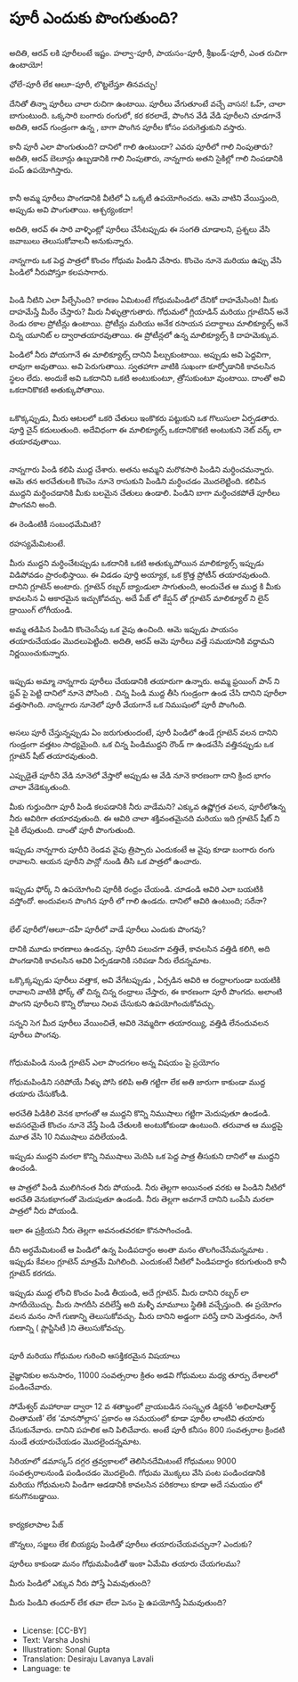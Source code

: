 # పూరీ ఎందుకు పొంగుతుంది?

##
అదితి, ఆరవ్ లకి పూరీలంటే ఇష్టం.
హల్వా-పూరీ, పాయసం-పూరీ, శ్రీఖండ్-పూరీ, ఎంత రుచిగా ఉంటాయో!

ఛోలే-పూరీ లేక ఆలూ-పూరీ, లొట్టలేస్తూ తినవచ్చు!

దేనితో తిన్నా పూరీలు చాలా రుచిగా ఉంటాయి. పూరీలు వేగుతూంటే వచ్చే వాసన! ఓహ్, చాలా బాగుంటుంది. ఒక్కసారి బంగారు రంగులో, కర కరలాడే, పొంగిన వేడి వేడి పూరీలని చూడగానే అదితి, ఆరవ్ గుండ్రంగా ఉన్న , బాగా పొంగిన పూరీల కోసం పరుగెత్తుకుని వస్తారు.

కానీ పూరీ ఎలా పొంగుతుంది?
దానిలో గాలి ఉంటుందా? ఎవరు పూరీలో గాలి నింపుతారు?
అదితి, ఆరవ్ బెలూన్లు ఉబ్బడానికి గాలి నింపుతారు, నాన్నగారు అతని సైకిల్లో గాలి నింపడానికి పంప్ ఉపయోగిస్తారు.

##
కానీ అమ్మ పూరీలు పొంగడానికి వీటిలో ఏ ఒక్కటీ ఉపయోగించదు. ఆమె వాటిని వేయిస్తుంది, అప్పుడు అవి పొంగుతాయి. ఆశ్చర్యంకదా!

అదితి, ఆరవ్ ఈ సారి వాళ్ళింట్లో పూరీలు చేసేటప్పుడు ఈ సంగతి చూడాలని, ప్రశ్నలు వేసి జవాబులు తెలుసుకోవాలనీ అనుకున్నారు.

నాన్నగారు ఒక పెద్ద పాత్రలో కొంచం గోధుమ పిండిని వేసారు. కొంచెం నూనె మరియు ఉప్పు వేసి పిండిలో నీరుపోస్తూ కలపసాగారు.

##
పిండి నీటిని ఎలా పీల్చేసింది?
కారణం ఏమిటంటే గోధుమపిండిలో దేనికో దాహమేసింది! మీకు దాహమేస్తే మీరేం చేస్తారు? మీరు నీళ్ళుత్రాగుతారు. గోధుమలో గ్లియాడిన్ మరియు గ్లూటేనిన్ అనే రెండు రకాల ప్రోటీన్లు ఉంటాయి. ప్రోటీన్లు మరియు అనేక రసాయన పదార్ధాలు మాలిక్యూల్స్ అనే చిన్న యూనిట్ ల ద్వారాతయారవుతాయి. ఈ ప్రోటీన్లలో ఉన్న మాలిక్యూల్స్ కి దాహమెక్కువ.

పిండిలో నీరు పోయగానే ఈ మాలిక్యూల్స్ దానిని పీల్చుకుంటాయి. అప్పుడు అవి పెద్దవిగా, లావుగా అవుతాయి. అవి పెరుగుతాయి. స్వతహాగా వాటికి సుఖంగా కూర్చోడానికి కావలసిన స్థలం లేదు. అందుకే అవి ఒకదానిని ఒకటి అంటుకుంటూ, త్రోసుకుంటూ వుంటాయి. దాంతో అవి ఒకదానికొకటి అతుక్కుపోతాయి.

##
ఒకొక్కప్పుడు, మీరు ఆటలలో ఒకరి చేతులు ఇంకొకరు పట్టుకుని ఒక గొలుసులా ఏర్పడతారు. పూర్తి చైన్ కదులుతుంది. అదేవిధంగా ఈ మాలిక్యూల్స్ ఒకదానికొకటి అంటుకుని నెట్ వర్క్ లా తయారవుతాయి.

##
నాన్నగారు పిండి కలిపి ముద్ద చేశారు. అతను అమ్మని మరొకసారి పిండిని మర్ధించమన్నారు. ఆమె తన అరచేతులకి కొంచెం నూనె రాసుకుని పిండిని మర్ధించడం మొదలెట్టింది. కలిపిన ముద్దని మర్ధించడానికి మీకు బలమైన చేతులు ఉండాలి. పిండిని బాగా మర్ధించకపోతే పూరీలు పొంగవని అంది.

ఈ రెండింటికీ సంబంధమేమిటి?

రహస్యమేమిటంటే.

మీరు ముద్దని మర్ధించేటప్పుడు ఒకదానికి ఒకటి అతుక్కుపోయిన మాలిక్యూల్స్ ఇప్పుడు విడిపోవడం ప్రారంభిస్తాయి. ఈ విడడం పూర్తి అయ్యాక, ఒక క్రొత్త ప్రోటీన్ తయారవుతుంది. దానిని గ్లూటెన్ అంటారు. గ్లూటెన్ రబ్బర్ బ్యాండులా సాగుతుంది, అందుచేత ఆ ముద్ద కి మీకు కావలసిన ఏ ఆకారమైన ఇచ్చుకోవచ్చు. అదే పేజ్ లో కేప్షన్ తో గ్లూటెన్ మాలిక్యూల్ ని లైన్ డ్రాయింగ్ లోగీయండి.

అమ్మ తడిపిన పిండిని కొంచెంసేపు ఒక వైపు ఉంచింది. ఆమె ఇప్పుడు పాయసం తయారుచేయడం మొదలుపెట్టింది. అదితి, ఆరవ్ ఆమె పూరీలు వత్తే సమయానికి వద్దామని నిర్ణయించుకున్నారు.

##
ఇప్పుడు అమ్మా నాన్నగారు పూరీలు చేయడానికి తయారుగా ఉన్నారు. అమ్మ ఫ్రయింగ్ పాన్ ని స్టవ్ పై పెట్టి దానిలో నూనె పోసింది . చిన్న పిండి ముద్ద తీసి గుండ్రంగా ఉండ చేసి దానిని పూరీలా వత్తసాగింది. నాన్నగారు నూనెలో పూరీ వేయగానే ఒక నిముషంలో పూరీ పొంగింది.

##
అసలు పూరీ చేస్తున్నప్పుడు ఏం జరుగుతుందంటే, పూరీ పిండిలో ఉండే గ్లూటెన్ వలన దానిని గుండ్రంగా వత్తటం సాధ్యమైంది. ఒక చిన్న పిండిముద్దని రౌండ్ గా ఉండచేసి వత్తినప్పుడు ఒక గ్లూటెన్ షీట్ తయారవుతుంది.

ఎప్పుడైతే పూరీని వేడి నూనెలో వేస్తారో అప్పుడు ఆ వేడి నూనె కారణంగా దాని క్రింద భాగం చాలా వేడెక్కుతుంది.

మీకు గుర్తుందిగా పూరీ పిండి కలపడానికి నీరు వాడేమని? ఎక్కువ ఉష్ణోగ్రత వలన, పూరీలోఉన్న నీరు ఆవిరిగా తయారవుతుంది. ఈ ఆవిరి చాలా శక్తివంతమైనది మరియు ఇది గ్లూటెన్ షీట్ ని పైకి లేపుతుంది. దాంతో పూరీ పొంగుతుంది.

ఇప్పుడు నాన్నగారు పూరీని రెండవ వైపు త్రిప్పారు ఎందుకంటే ఆ వైపు కూడా బంగారు రంగు రావాలని. ఆయన పూరీని పాన్లో నుండి తీసి ఒక పాత్రలో ఉంచారు.

##
ఇప్పుడు ఫోర్క్ ని ఉపయోగించి పూరీకి రంధ్రం చేయండి. చూడండి ఆవిరి ఎలా బయటికి వస్తోందో. అందువలన పొంగిన పూరీ లో గాలి ఉండదు. దానిలో ఆవిరి ఉంటుంది; సరేనా?

##
భేల్ పూరీలో/ఆలూ-దహీ పూరీలో వాడే పూరీలు ఎందుకు పొంగవు?

దానికి మూడు కారణాలు ఉండచ్చు. పూరీని పలుచగా వత్తితే, కావలసిన వత్తిడి కలిగి, అది పొంగడానికి కావలసిన ఆవిరి ఏర్పడడానికి సరిపడా నీరు లేదన్నమాట.

ఒక్కొక్కప్పుడు పూరీలు వత్తాక, అవి వేగేటప్పుడు , ఏర్పడిన ఆవిరి ఆ రంధ్రాలగుండా బయటికి రావాలని వాటికి ఫోర్క్ తో చిన్న చిన్న రంధ్రాలు చేస్తారు, ఈ కారణంగా పూరీ పొంగదు. అలాంటి పొంగని పూరీలని కొన్ని రోజులు నిలవ చేసుకుని ఉపయోగించుకోవచ్చు.

సన్నని సెగ మీద పూరీలు వేయించితే, ఆవిరి నెమ్మదిగా తయారయ్యి, వత్తిడి లేనందువలన పూరీలు పొంగవు.

##
గోధుమపిండి నుండి గ్లూటెన్ ఎలా పొందగలం అన్న విషయం పై ప్రయోగం

గోధుమపిండిని సరిపోయే నీళ్ళు పోసి కలిపి అతి గట్టిగా లేక అతి జారుగా కాకుండా ముద్ద తయారు చేసుకోండి.

అరచేతి పిడికిలి వెనక భాగంతో ఆ ముద్దని కొన్ని నిముషాలు గట్టిగా మెదుపుతూ ఉండండి. అవసరమైతే కొంచం నూనె వేస్తే పిండి చేతులకి అంటుకోకుండా ఉంటుంది. తరువాత ఆ ముద్దపై మూత వేసి 10 నిముషాలు వదిలేయండి.

ఇప్పుడు ముద్దని మరలా కొన్ని నిముషాలు మెదిపి ఒక పెద్ద పాత్ర తీసుకుని దానిలో ఆ ముద్దని ఉంచండి.

ఆ పాత్రలో పిండి ములిగినంత నీరు పోయండి. నీరు తెల్లగా అయినంత వరకు ఆ పిండిని నీటిలో అరచేతి వెనుకభాగంతో మెదుపుతూ ఉండండి. నీరు తెల్లగా అవగానే దానిని ఒంపేసి మరలా పాత్రలో నీరు పోయండి.

ఇలా ఈ ప్రక్రియని నీరు తెల్లగా అవనంతవరకూ కొనసాగించండి.

దీని అర్ధమేమిటంటే ఆ పిండిలో ఉన్న పిండిపదార్ధం అంతా మనం తొలగించేసేమన్నమాట . ఇప్పుడు కేవలం గ్లూటెన్ మాత్రమే మిగిలింది. ఎందుకంటే నీటిలో పిండిపదార్ధం కరుగుతుంది కానీ గ్లూటెన్ కరగదు.

ఇప్పుడు ముద్ద లోంచి కొంచం పిండి తీయండి, అదే గ్లూటెన్. మీరు దానిని రబ్బర్ లా సాగదీయొచ్చు. మీరు సాగదీసి వదిలేస్తే అది మళ్ళీ మామూలు స్థితికి వచ్చేస్తుంది. ఈ ప్రయోగం వలన మనం సాగే గుణాన్ని తెలుసుకోవచ్చు. మీరు దానిని అడ్డంగా పరిస్తే దాని మెత్తదనం, సాగే గుణాన్ని ( ప్లాస్టిసిటీ )ని తెలుసుకోవచ్చు.

##
పూరీ మరియు గోధుమల గురించి ఆసక్తికరమైన విషయాలు

వైజ్ఞానికుల అనుసారం, 11000 సంవత్సరాల క్రితం అడవి గోధుమలు మధ్య తూర్పు దేశాలలో పండించేవారు.

సోమేశ్వర్ మహారాజు ద్వారా 12 వ శతాబ్దంలో వ్రాయబడిన సంస్కృత డిక్షనరీ ‘అభిలాషితార్థ్ చింతామణి‘ లేక ‘మానసోల్లాస’ ప్రకారం ఆ సమయంలో కూడా పూరీల లాంటివి తయారు చేసుకునేవారు. దానిని పహలిక అని పిలిచేవారు. అంటే పూరీ కనీసం 800 సంవత్సరాల క్రిందటి నుండే తయారుచేయడం మొదలైందన్నమాట.

సిరియాలో డమాస్కస్ దగ్గర త్రవ్వకాలలో తెలిసినదేమిటంటే గోధుమలు 9000 సంవత్సరాలనుండి పండించడం మొదలైంది. గోధుమ మొక్కలు వేసి పంట పండించడానికి మరియు గోధుమలని పిండిగా ఆడడానికి కావలసిన పరికరాలు కూడా అదే సమయం లో కనుగొనబడ్డాయి.

##
కార్యకలాపాల పేజ్

జొన్నలు, సజ్జలు లేక బియ్యపు పిండితో పూరీలు తయారుచేయవచ్చునా? ఎందుకు?

పూరీలు కాకుండా మనం గోధుమపిండితో ఇంకా ఏమేమి తయారు చేయగలము?

మీరు పిండిలో ఎక్కువ నీరు పోస్తే ఏమవుతుంది?

మీరు పిండిని తందూర్ లేక తవా లేదా పెనం పై ఉపయోగిస్తే ఏమవుతుంది?

##
* License: [CC-BY]
* Text: Varsha Joshi
* Illustration: Sonal Gupta
* Translation: Desiraju Lavanya Lavali
* Language: te
